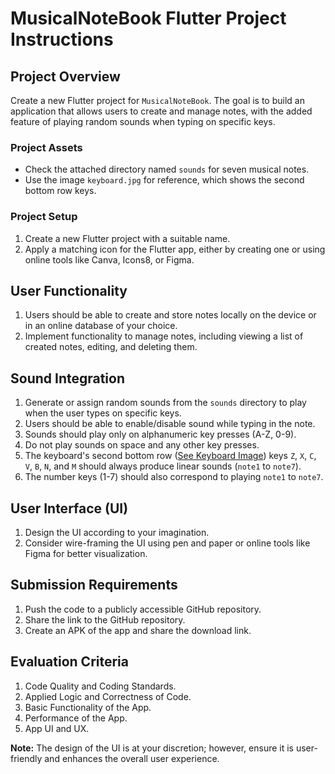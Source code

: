 # MusicalNoteBook Flutter Project Instructions

## Project Overview

Create a new Flutter project for `MusicalNoteBook`. The goal is to build an application that allows users to create and manage notes, with the added feature of playing random sounds when typing on specific keys.

### Project Assets

- Check the attached directory named `sounds` for seven musical notes.
- Use the image `keyboard.jpg` for reference, which shows the second bottom row keys.

### Project Setup

1. Create a new Flutter project with a suitable name.
2. Apply a matching icon for the Flutter app, either by creating one or using online tools like Canva, Icons8, or Figma.

## User Functionality

1. Users should be able to create and store notes locally on the device or in an online database of your choice.
2. Implement functionality to manage notes, including viewing a list of created notes, editing, and deleting them.

## Sound Integration

1. Generate or assign random sounds from the `sounds` directory to play when the user types on specific keys.
2. Users should be able to enable/disable sound while typing in the note.
3. Sounds should play only on alphanumeric key presses (A-Z, 0-9).
4. Do not play sounds on space and any other key presses.
5. The keyboard's second bottom row ([See Keyboard Image](keyboard.jpg)) keys `Z`, `X`, `C`, `V`, `B`, `N`, and `M` should always produce linear sounds (`note1` to `note7`).
6. The number keys (1-7) should also correspond to playing `note1` to `note7`.

## User Interface (UI)

1. Design the UI according to your imagination.
2. Consider wire-framing the UI using pen and paper or online tools like Figma for better visualization.

## Submission Requirements

1. Push the code to a publicly accessible GitHub repository.
2. Share the link to the GitHub repository.
3. Create an APK of the app and share the download link.

## Evaluation Criteria

1. Code Quality and Coding Standards.
2. Applied Logic and Correctness of Code.
3. Basic Functionality of the App.
4. Performance of the App.
5. App UI and UX.

**Note:** The design of the UI is at your discretion; however, ensure it is user-friendly and enhances the overall user experience.